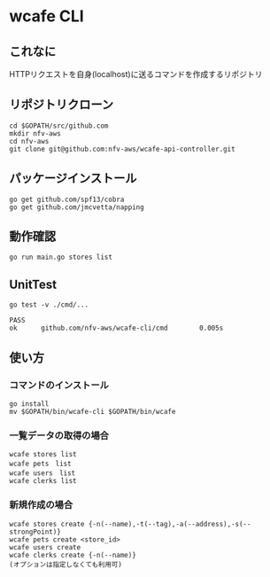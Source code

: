# wcafe CLI

## これなに
HTTPリクエストを自身(localhost)に送るコマンドを作成するリポジトリ

## リポジトリクローン
```
cd $GOPATH/src/github.com
mkdir nfv-aws
cd nfv-aws
git clone git@github.com:nfv-aws/wcafe-api-controller.git
```

## パッケージインストール
```
go get github.com/spf13/cobra
go get github.com/jmcvetta/napping
```

## 動作確認
```
go run main.go stores list
```

## UnitTest
```
go test -v ./cmd/...

PASS
ok      github.com/nfv-aws/wcafe-cli/cmd        0.005s
```

## 使い方

### コマンドのインストール
```
go install
mv $GOPATH/bin/wcafe-cli $GOPATH/bin/wcafe
```
### 一覧データの取得の場合
```
wcafe stores list
wcafe pets　list
wcafe users　list
wcafe clerks list
```
### 新規作成の場合
```
wcafe stores create {-n(--name),-t(--tag),-a(--address),-s(--strongPoint)}
wcafe pets create <store_id>
wcafe users create
wcafe clerks create {-n(--name)}
(オプションは指定しなくても利用可)
```